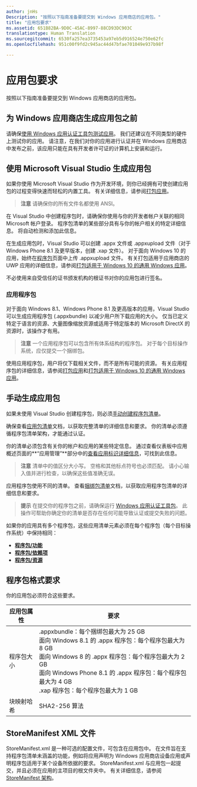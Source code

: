 ```yaml
---
author: jnHs
Description: "按照以下指南准备要提交到 Windows 应用商店的应用包。"
title: "应用包要求"
ms.assetid: 651B82BA-9D0C-45AC-8997-88CD93DC903C
translationtype: Human Translation
ms.sourcegitcommit: 6530fa257ea3735453a97eb5d916524e750e62fc
ms.openlocfilehash: 951c00f9fd2c945ac44d47bfae701049e937b98f

---
```


# 应用包要求

按照以下指南准备要提交到 Windows 应用商店的应用包。

## 为 Windows 应用商店生成应用包之前

请确保[使用 Windows 应用认证工具包测试应用](https://msdn.microsoft.com/library/windows/apps/mt186449)。 我们还建议在不同类型的硬件上测试你的应用。 请注意，在我们对你的应用进行认证并在 Windows 应用商店中发布之前，该应用只能在具有开发者许可证的计算机上安装和运行。

## 使用 Microsoft Visual Studio 生成应用包

如果你使用 Microsoft Visual Studio 作为开发环境，则你已经拥有可使创建应用包的过程变得快速而轻松的内置工具。 有关详细信息，请参阅[打包应用](https://msdn.microsoft.com/library/windows/apps/mt270969)。

> **注意** 请确保你的所有文件名都使用 ANSI。 


在 Visual Studio 中创建程序包时，请确保你使用与你的开发者帐户关联的相同 Microsoft 帐户登录。 程序包清单的某些部分具有与你的帐户相关的特定详细信息。 将自动检测和添加此信息。

在生成应用包时，Visual Studio 可以创建 .appx 文件或 .appxupload 文件（对于 Windows Phone 8.1 及更早版本，创建 .xap 文件）。 对于面向 Windows 10 的应用，始终在[程序包](upload-app-packages.md)页面中上传 .appxupload 文件。 有关打包适用于应用商店的 UWP 应用的详细信息，请参阅[打包适用于 Windows 10 的通用 Windows 应用](http://go.microsoft.com/fwlink/p/?LinkId=620193 )。

不必使用来自受信任的证书颁发机构的根证书对你的应用包进行签名。

### 应用程序包

对于面向 Windows 8.1、Windows Phone 8.1 及更高版本的应用，Visual Studio 可以生成应用程序包 (.appxbundle) 以减少用户所下载应用的大小。 仅当已定义特定于语言的资源、大量图像缩放资源或适用于特定版本的 Microsoft DirectX 的资源时，该操作才有用。

> **注意** 一个应用程序包可以包含所有体系结构的程序包。 对于每个目标操作系统，应仅提交一个捆绑包。


使用应用程序包，用户将仅下载相关文件，而不是所有可能的资源。 有关应用程序包的详细信息，请参阅[打包应用](https://msdn.microsoft.com/library/windows/apps/mt270969)和[打包适用于 Windows 10 的通用 Windows 应用](http://go.microsoft.com/fwlink/p/?LinkId=620193 )。

## 手动生成应用包

如果未使用 Visual Studio 创建程序包，则必须[手动创建程序包清单](https://msdn.microsoft.com/library/windows/apps/br211476)。

确保查看[应用包清单](https://msdn.microsoft.com/library/windows/apps/br211474)文档，以获取完整清单的详细信息和要求。 你的清单必须遵循程序包清单架构，才能通过认证。

你的清单必须包含有关你的帐户和应用的某些特定信息。 通过查看仪表板中应用概述页面的**“应用管理”**部分中的[查看应用标识详细信息](view-app-identity-details.md)，可找到此信息。

> **注意** 清单中的值区分大小写。 空格和其他标点符号也必须匹配。 请小心输入值并进行检查，以确保这些值准确无误。


应用程序包使用不同的清单。 查看[捆绑包清单](https://msdn.microsoft.com/library/windows/apps/dn263089)文档，以获取应用程序包清单的详细信息和要求。

> **提示** 在提交你的程序包之前，请确保运行 [Windows 应用认证工具包](https://msdn.microsoft.com/library/windows/apps/mt186449)。 此操作可帮助你确定你的清单是否存在任何可能导致认证或提交失败的问题。


如果你的应用具有多个程序包，这些应用清单元素必须在每个程序包（每个目标操作系统）中保持相同：

-   [**程序包/功能**](https://msdn.microsoft.com/library/windows/apps/br211422)
-   [**程序包/依赖项**](https://msdn.microsoft.com/library/windows/apps/br211428)
-   [**程序包/资源**](https://msdn.microsoft.com/library/windows/apps/br211462)

## 程序包格式要求

你的应用包必须符合这些要求。

| 应用包属性 | 要求                                                          |
|----------------------|----------------------------------------------------------------------|
| 程序包大小         | .appxbundle：每个捆绑包最大为 25 GB <br>面向 Windows 8.1 的 .appx 程序包：每个程序包最大为 8 GB <br> 面向 Windows 8 的 .appx 程序包：每个程序包最大为 2 GB <br> 面向 Windows Phone 8.1 的 .appx 程序包：每个程序包最大为 4 GB <br> .xap 程序包：每个程序包最大为 1 GB                                                                           |
| 块映射哈希     | SHA2-256 算法                                                   |
 

## StoreManifest XML 文件

StoreManifest.xml 是一种可选的配置文件，可包含在应用包中。 在文件旨在支持程序包清单未涵盖的功能，例如将应用声明为 Windows 应用商店设备应用或声明程序包适用于某个设备所依据的要求。 StoreManifest.xml 与应用包一起提交，并且必须在应用的主项目的根文件夹中。 有关详细信息，请参阅 [StoreManifest 架构](https://msdn.microsoft.com/library/windows/apps/mt617325)。

 

 







<!--HONumber=Jun16_HO4-->



